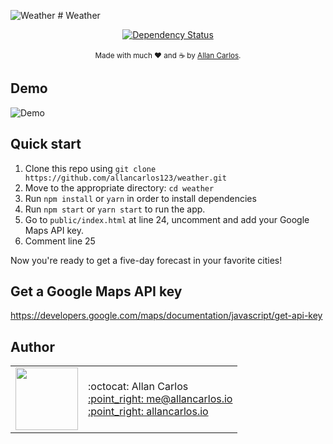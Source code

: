 ![Weather](/public/favicon.ico "Weather") # Weather

<div align="center">
  <!-- Dependency Status -->
  <a href="https://david-dm.org/react-boilerplate/react-boilerplate">
    <img src="https://david-dm.org/react-boilerplate/react-boilerplate.svg" alt="Dependency Status" />
  </a>
</div>

<br />

<div align="center">
  <sub>Made with much ❤️ and ☕️ by <a href="http://allancarlos.io">Allan Carlos</a>.</sub> <br />
</div>

## Demo

![Demo](https://media.giphy.com/media/7TidS9dU7ziyj436bw/giphy.gif)

## Quick start

1. Clone this repo using `git clone https://github.com/allancarlos123/weather.git`
2. Move to the appropriate directory: `cd weather`<br />
3. Run `npm install` or `yarn` in order to install dependencies<br />
4. Run `npm start` or `yarn start` to run the app.
5. Go to `public/index.html` at line 24, uncomment and add your Google Maps API key.
6. Comment line 25

Now you're ready to get a five-day forecast in your favorite cities!

## Get a Google Maps API key
https://developers.google.com/maps/documentation/javascript/get-api-key

## Author

<table>
  <tr>
    <td>
      <img src="https://avatars1.githubusercontent.com/u/8354944?s=460&v=4" width="100">
    </td>
    <td>
      :octocat: Allan Carlos<br />
      <a href="mailto:me@allancarlos.io">:point_right: me@allancarlos.io</a><br />
      <a href="allancarlos.io">:point_right: allancarlos.io</a>
    </td>
  </tr>
</table>
